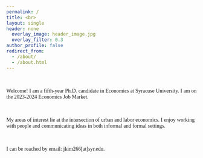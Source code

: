 ```yaml
---
permalink: /
title: <br>
layout: single
header: none
  overlay_image: header_image.jpg
  overlay_filter: 0.3
author_profile: false
redirect_from: 
  - /about/
  - /about.html
---
```

<br>



<p style="font-family:verdana">Welcome! I am a fifth-year Ph.D. candidate in Economics at Syracuse University. I am on the 2023-2024 Economics Job Market.</p>  

<br>


<p style="font-family:verdana">My areas of interest lie at the intersection of urban and labor economics. I enjoy working with people and communicating ideas in both informal and formal settings.</p>

<br>

<p style="font-family:verdana">I can be reached by email: jkim266[at]syr.edu.</p>


